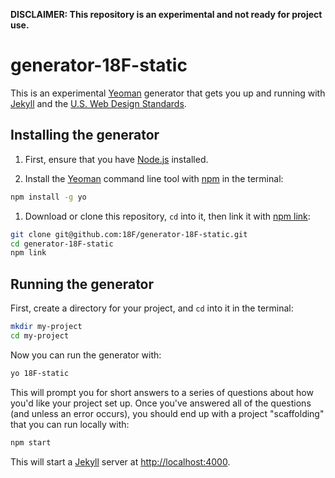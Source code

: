**DISCLAIMER: This repository is an experimental and not ready for project use.**

# generator-18F-static

This is an experimental [Yeoman] generator that gets you up and running with [Jekyll] and the [U.S. Web Design Standards](https://standards.usa.gov).

## Installing the generator

1. First, ensure that you have [Node.js](https://nodejs.org/en/) installed.

1. Install the [Yeoman] command line tool with [npm](https://www.npmjs.com/) in the terminal:

  ```sh
  npm install -g yo
  ```

1. Download or clone this repository, `cd` into it, then link it with [npm link]:

  ```sh
  git clone git@github.com:18F/generator-18F-static.git
  cd generator-18F-static
  npm link
  ```

## Running the generator

First, create a directory for your project, and `cd` into it in the terminal:

```sh
mkdir my-project
cd my-project
```

Now you can run the generator with:

```bash
yo 18F-static
```

This will prompt you for short answers to a series of questions about how you'd like your project set up. Once you've answered all of the questions (and unless an error occurs), you should end up with a project "scaffolding" that you can run locally with:

```sh
npm start
```

This will start a [Jekyll] server at [http://localhost:4000](http://localhost:4000).

[Yeoman]: http://yeoman.io/
[npm link]: https://docs.npmjs.com/cli/link
[Jekyll]: https://jekyllrb.com/
